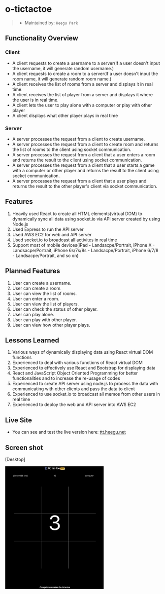 # o-tictactoe

> - Maintained by: `Heegu Park`

## Functionality Overview
### Client
- A client requests to create a username to a server(If a user doesn't input the username, it will generate random username.)
- A client requests to create a room to a server(If a user doesn't input the room name, it will generate random room name.)
- A client receives the list of rooms from a server and displays it in real time.
- A client receives the list of player from a server and displays it where the user is in real time.
- A client lets the user to play alone with a computer or play with other player
- A client displays what other player plays in real time
### Server
- A server processes the request from a client to create username.
- A server processes the request from a client to create room and returns the list of rooms to the client using socket communication.
- A server processes the request from a client that a user enters a room and returns the result to the client using socket communication.
- A server processes the request from a client that a user starts a game with a computer or other player and returns the result to the client using socket communication.
- A server processes the request from a client that a user plays and returns the result to the other player's client via socket communication.

## Features
1. Heavily used React to create all HTML elements(virtual DOM) to dynamically sync all data using socket.io via API server created by using Node.js
2. Used Express to run the API server
3. Used AWS EC2 for web and API server
4. Used socket.io to broadcast all activites in real time
5. Support most of mobile devices(iPad - Landsacpe/Portrait, iPhone X - Landsacpe/Portrait, iPhone 6s/7s/8s - Landsacpe/Portrait, iPhone 6/7/8 - Landsacpe/Portrait, and so on)

## Planned Features
1. User can create a username.
2. User can create a room.
3. User can view the list of rooms.
4. User can enter a room.
5. User can view the list of players.
6. User can check the status of other player.
7. User can play alone.
8. User can play with other player.
9. User can view how other player plays.

## Lessons Learned
1. Various ways of dynamically displaying data using React virtual DOM functions
2. Experienced to deal with various functions of React virtual DOM
3. Experienced to effectively use React and Bootstrap for displaying data
4. React and JavaScript Object Oriented Programming for better functionalities and to increase the re-usage of codes
5. Experienced to create API server using node.js to process the data with communicating with other clients and pass the data to client
6. Experienced to use socket.io to broadcast all memos from other users in real time
7. Experienced to deploy the web and API server into AWS EC2

## Live Site
* You can see and test the live version here: <a href="https://ttt.heegu.net" target="blank">ttt.heegu.net</a>

## Screen shot
[Desktop]

![Omega tic-tac-toe](https://github.com/heegupark/omega-tictactoe/blob/master/ttt-ss-001.gif)
